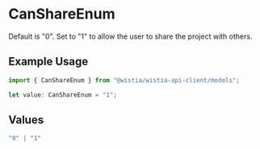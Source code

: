 # CanShareEnum

Default is "0". Set to "1" to allow the user to share the project with others.

## Example Usage

```typescript
import { CanShareEnum } from "@wistia/wistia-api-client/models";

let value: CanShareEnum = "1";
```

## Values

```typescript
"0" | "1"
```
